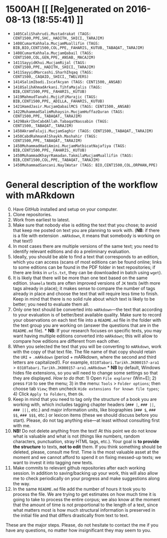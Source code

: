 # 1500AH [[ [Re]generated on 2016-08-13 (18:55:41) ]]

* `1405CaliShahrudi.Mustadrakat (TAGS: CENT1500,PPE,SHC,_HADITH,_SHICI,_TARAJIM)`
* `1408CumarKahhala.MucjamMuallifin (TAGS: BIB,BIO,CENT1500,COL,PPE,_FAHARIS,_KUTUB,_TABAQAT,_TARAJIM)`
* `1408CumarKahhala.MucjamQabail (TAGS: CENT1500,COL,GEN,PPE,_ANSAB,_MACAJIM)`
* `1411SayyidKhui.MucjamRijal (TAGS: CENT1500,PPE,_HADITH,_SHICI,_TARAJIM)`
* `1411SayyidMarcashi.SharhIhqaq (TAGS: CENT1500,_CAQAID,_SHICI,_TWELVERS)`
* `1414SalimIbadi.IscafAcyan (TAGS: CENT1500,_ANSAB)`
* `1418SalihAhmadArkani.TihfaMajalis (TAGS: BIB,CENT1500,PPE,_FAHARIS,_KUTUB)`
* `1419MahmudTanahi.MujizFiMarajic (TAGS: BIB,CENT1500,PPE,_ADILLA,_FAHARIS,_KUTUB)`
* `1421HamdJasir.MucjamQabailMCS (TAGS: CENT1500,_ANSAB)`
* `1422MuhammadSalimMuhaysin.MucjamHuffazQuran (TAGS: CENT1500,PPE,_TABAQAT,_TARAJIM)`
* `1429BakrIbnCabdAllah.TabaqatNassabin (TAGS: CENT1500,_TABAQAT,_TARAJIM)`
* `1450AkramFaluji.MucjamSaghir (TAGS: CENT1500,_TABAQAT,_TARAJIM)`
* `1450CabdRahmanAlShaykh.Mashahir (TAGS: CENT1500,PPE,_TABAQAT,_TARAJIM)`
* `1450MuhammadHadiAmini.MucjamMatbicatNajafiya (TAGS: BIB,CENT1500,PPE,_FAHARIS,_KUTUB)`
* `1450MuhammadKhayrRamadan.TakmilaMucjamMuallifin (TAGS: BIB,CENT1500,COL,PPE,_TABAQAT,_TARAJIM)`
* `1450MuhammadSancani.NaylWatar (TAGS: BIO,CENT1500,COL,ORPHAN,PPE)`


# General description of the workflow with mARkdown

0. Have GitHub installed and setup on your computer.
1. Clone repositories.
2. Work from earliest to latest.
3. Make sure that nobody else is editing the text that you chose; to avoid that keep me posted on text you are planning to work with. (**NB**: if there is a file with extension `.mARkdown`, it means that somebody is working on that text!)
4. In most cases there are multiple versions of the same text; you need to identify relevant editions and do a preliminary evaluation.
5. Ideally,  you should be able to find a text that corresponds to an edition,  which you can access (scans of most editions can be found online; links to some editions can be found in the PDF folder in text repositories; if there are links in `urls.txt`, they can be downloaded in batch using `wget`). 
6. It is likely that there will be more than one text based on the same edition. `Shamela` texts are often improved versions of `JK` texts (with more tags already in place);  it makes sense to compare the number of tags already in place and choose the text that will require less time to finish. Keep in mind that there is no solid rule about which text is likely to be better; you need to evaluate them all.
7. Only one text should be converted into `mARkdown`—the text that according to your evaluation is of better/best available quality. Make sure to record your observations on each text file into a `README.md` file in the folder with the text group you are working on (answer the questions that are in the `README.md` file).
 		* **NB**: If your research focuses on specific texts, you may want having multiple editions converted into `mARkdown`; this will allow to compare how editions are different from each other.
8. When you selected the text that you will be converting to `mARkdown`, work with the copy of that text file. The file name of that copy should retain the `URI` + `.mARkdown` (period + mARkdown,  where the second and third letters are capitalized!). For example, `0310Tabari.Tarikh.JK000157-ara1` > `0310Tabari.Tarikh.JK000157-ara1.mARkdown`
		* **NB** by default, Windows hides file extensions, so you will need to change some settings so that they are displayed. *How to do that*: 1) Open `File explorer` (Win+E); 2) press `F10` to see the menu; 3) in the menu: `Tools` > `Folder options`; then choose tab `View`; then uncheck `Hide extensions for known file types`; 4) Click `Apply to Folders`, then `Ok`.
9. Keep in mind that you need to tag only the structure of a book you are working with,  which includes tagging chapter headers (`### |`, `### ||`, `### |||`, etc.) and major information units, like biographies (`### $`, `### $$`, `### $$$`, etc.) or lexicon items (these we should discuss before you start). Please, do not tag anything else—at least without consulting first with me.
10. **NB!** Do not delete anything from the text! At this point we do not know what is valuable and what is not (things like numbers, random characters, punctuation, stray HTML tags, etc.). Your goal is **to provide the structure** to texts, **not to edit** them. If you think something should be deleted, please, consult me first. Time is the most valuable asset at the moment and we cannot afford to spend it on fixing messed-up texts; we want to invest it into tagging new texts.
10. Make commits to relevant github repositories after each working session. In addition to saving/backing up your work, this will also allow me to check periodically on your progress and make suggestions along the way.
11. In the same `README.md` file add the number of hours it took you to process the file. We are trying to get estimates on how much time it is going to take to process the entire corpus; we also know at the moment that the amount of time is not proportional to the length of a text, since what matters most is how much structural information is preserved in the initial file and that differs drastically from text to text.

These are the major steps.  Please, do not hesitate to contact the me if you have any questions, no matter how insignificant they may seem to you.

